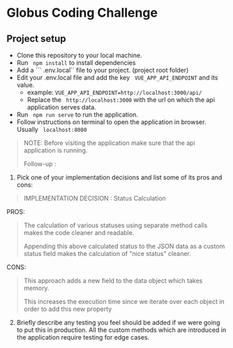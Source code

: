 # Globus Coding Challenge

## Project setup
- Clone this repository to your local machine.
- Run ``` npm install``` to install dependencies
- Add a ``` .env.local`` file to your project. (project root folder)
- Edit your .env.local file and add the key ``` VUE_APP_API_ENDPOINT``` and its value.
  - example: ```VUE_APP_API_ENDPOINT=http://localhost:3000/api/```
  - Replace the ``` http://localhost:3000``` with the url on which the api application serves data.
- Run ``` npm run serve``` to run the application.
- Follow instructions on terminal to open the application in browser. Usually ``` localhost:8080```

> NOTE:
> Before visiting the application make sure that the api application is running.  
> 
> Follow-up :
> 
1. Pick one of your implementation decisions and list some of its pros and cons:
>IMPLEMENTATION DECISION : Status Calculation
> 
PROS:
> The calculation of various statuses using separate method calls makes the code cleaner and readable.
> 
> Appending this above calculated status to the JSON data as a custom status field makes the calculation of "nice status" cleaner.


CONS:

> This approach adds a new field to the data object which takes memory.
> 
> This increases the execution time since we iterate over each object in order to add this new property
> 
2. Briefly describe any testing you feel should be added if we were going to put this in production.
All the custom methods which are introduced in the application require testing for edge cases.